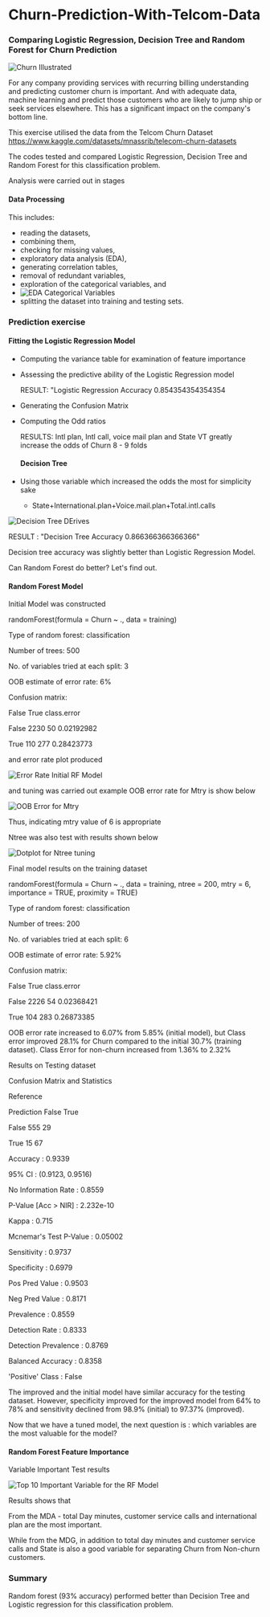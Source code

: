 # **Churn-Prediction-With-Telcom-Data**

### Comparing Logistic Regression, Decision Tree and Random Forest for Churn Prediction

![Churn Illustrated](churn-rate1.png)

For any company providing services with recurring billing understanding and predicting customer churn is important. And with adequate data, machine learning and predict those customers who are likely to jump ship or seek services elsewhere. This has a significant impact on the company's bottom line.

This exercise utilised the data from the Telcom Churn Dataset <https://www.kaggle.com/datasets/mnassrib/telecom-churn-datasets>

The codes tested and compared Logistic Regression, Decision Tree and Random Forest for this classification problem.

Analysis were carried out in stages

#### **Data Processing**

This includes:

-   reading the datasets,
-   combining them,
-   checking for missing values,
-   exploratory data analysis (EDA),
-   generating correlation tables,
-   removal of redundant variables,
-   exploration of the categorical variables, and
-   ![EDA Categorical Variables](EDA_Categorical_var.png)
-   splitting the dataset into training and testing sets.

### Prediction exercise

#### Fitting the Logistic Regression Model

-   Computing the variance table for examination of feature importance

-   Assessing the predictive ability of the Logistic Regression model

    RESULT: "Logistic Regression Accuracy 0.854354354354354

-   Generating the Confusion Matrix

-   Computing the Odd ratios

    RESULTS: Intl plan, Intl call, voice mail plan and State VT greatly increase the odds of Churn 8 - 9 folds

    #### Decision Tree

-   Using those variable which increased the odds the most for simplicity sake

    -   State+International.plan+Voice.mail.plan+Total.intl.calls

![Decision Tree DErives](Decision_tree.png)

RESULT : "Decision Tree Accuracy 0.866366366366366"

Decision tree accuracy was slightly better than Logistic Regression Model.

Can Random Forest do better? Let's find out.

#### Random Forest Model

Initial Model was constructed

randomForest(formula = Churn \~ ., data = training)

Type of random forest: classification

Number of trees: 500

No. of variables tried at each split: 3

OOB estimate of error rate: 6%

Confusion matrix:

False True class.error

False 2230 50 0.02192982

True 110 277 0.28423773

and error rate plot produced

![Error Rate Initial RF Model](error_rf_basic.png)

and tuning was carried out example OOB error rate for Mtry is show below

![OOB Error for Mtry](OOB_error_by_mtry.png)

Thus, indicating mtry value of 6 is appropriate

Ntree was also test with results shown below

![Dotplot for Ntree tuning](dotplot_accu_kappa.png)

Final model results on the training dataset

randomForest(formula = Churn \~ ., data = training, ntree = 200, mtry = 6, importance = TRUE, proximity = TRUE)

Type of random forest: classification

Number of trees: 200

No. of variables tried at each split: 6

OOB estimate of error rate: 5.92%

Confusion matrix:

False True class.error

False 2226 54 0.02368421

True 104 283 0.26873385

OOB error rate increased to 6.07% from 5.85% (initial model), but Class error improved 28.1% for Churn compared to the initial 30.7% (training dataset). Class Error for non-churn increased from 1.36% to 2.32%

Results on Testing dataset

Confusion Matrix and Statistics

Reference

Prediction False True

False 555 29

True 15 67

Accuracy : 0.9339

95% CI : (0.9123, 0.9516)

No Information Rate : 0.8559

P-Value [Acc \> NIR] : 2.232e-10

Kappa : 0.715

Mcnemar's Test P-Value : 0.05002

Sensitivity : 0.9737

Specificity : 0.6979

Pos Pred Value : 0.9503

Neg Pred Value : 0.8171

Prevalence : 0.8559

Detection Rate : 0.8333

Detection Prevalence : 0.8769

Balanced Accuracy : 0.8358

'Positive' Class : False

The improved and the initial model have similar accuracy for the testing dataset. However, specificity improved for the improved model from 64% to 78% and sensitivity declined from 98.9% (initial) to 97.37% (improved).

Now that we have a tuned model, the next question is : which variables are the most valuable for the model?

#### Random Forest Feature Importance

Variable Important Test results

![Top 10 Important Variable for the RF Model](top10feature_rf.png)

Results shows that

From the MDA - total Day minutes, customer service calls and international plan are the most important.

While from the MDG, in addition to total day minutes and customer service calls and State is also a good variable for separating Churn from Non-churn customers.

### Summary

Random forest (93% accuracy) performed better than Decision Tree and Logistic regression for this classification problem.
